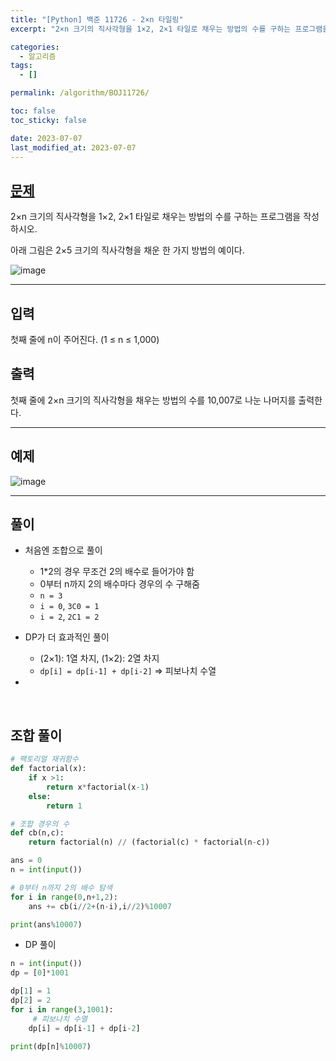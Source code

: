 ```yaml
---
title: "[Python] 백준 11726 - 2×n 타일링"
excerpt: "2×n 크기의 직사각형을 1×2, 2×1 타일로 채우는 방법의 수를 구하는 프로그램을 작성하시오."

categories:
  - 알고리즘
tags:
  - []

permalink: /algorithm/BOJ11726/

toc: false
toc_sticky: false

date: 2023-07-07
last_modified_at: 2023-07-07
---
```


## [문제](https://www.acmicpc.net/problem/11726)

2×n 크기의 직사각형을 1×2, 2×1 타일로 채우는 방법의 수를 구하는 프로그램을 작성하시오.

아래 그림은 2×5 크기의 직사각형을 채운 한 가지 방법의 예이다.

![image](https://github.com/JS042/cs231n/assets/84077022/59b7a6fd-c6a1-46e4-b267-476f44aa162d)

***

## 입력
첫째 줄에 n이 주어진다. (1 ≤ n ≤ 1,000)

## 출력
첫째 줄에 2×n 크기의 직사각형을 채우는 방법의 수를 10,007로 나눈 나머지를 출력한다.

***

## 예제
![image](https://github.com/JS042/cs231n/assets/84077022/b5d8eb87-cd01-43d6-a9d6-7edeb9e8dd54)

***

## 풀이
- 처음엔 조합으로 풀이
  - 1*2의 경우 무조건 2의 배수로 들어가야 함
  - 0부터 n까지 2의 배수마다 경우의 수 구해줌
  - `n = 3`
  - `i = 0`, `3C0 = 1`
  - `i = 2`, `2C1 = 2`

- DP가 더 효과적인 풀이
  - (2×1): 1열 차지, (1×2): 2열 차지
  - `dp[i] = dp[i-1] + dp[i-2]` => 피보나치 수열
- 
<br/>

## 조합 풀이

```python
# 팩토리얼 재귀함수
def factorial(x):
    if x >1:
        return x*factorial(x-1)
    else:
        return 1

# 조합 경우의 수
def cb(n,c):
    return factorial(n) // (factorial(c) * factorial(n-c))

ans = 0
n = int(input())

# 0부터 n까지 2의 배수 탐색
for i in range(0,n+1,2):
    ans += cb(i//2+(n-i),i//2)%10007

print(ans%10007)
```

- DP 풀이

```python
n = int(input())
dp = [0]*1001

dp[1] = 1
dp[2] = 2
for i in range(3,1001):
     # 피보나치 수열
    dp[i] = dp[i-1] + dp[i-2]

print(dp[n]%10007)
```